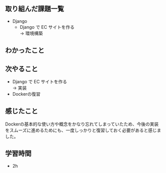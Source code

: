 ## 取り組んだ課題一覧
- Django
  - Django で EC サイトを作る<br>
→ 環境構築
## わかったこと

## 次やること
  - Django で EC サイトを作る<br>
→ 実装
  - Dockerの復習
## 感じたこと
Dockerの基本的な使い方や概念をかなり忘れてしまっていたため、今後の実装をスムーズに進めるためにも、一度しっかりと復習しておく必要があると感じました。
## 学習時間
- 2h